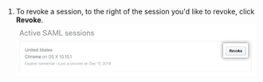 1. To revoke a session, to the right of the session you'd like to revoke, click **Revoke**.
  ![Revoke button](/assets/images/help/saml/revoke-session.png)
